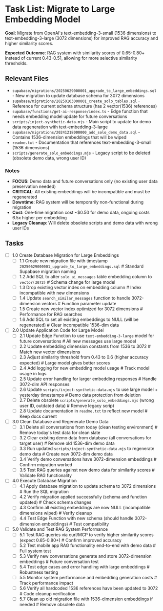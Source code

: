 # Task List: Migrate to Large Embedding Model

**Goal**: Migrate from OpenAI's text-embedding-3-small (1536 dimensions) to text-embedding-3-large (3072 dimensions) for improved RAG accuracy and higher similarity scores.

**Expected Outcome**: RAG system with similarity scores of 0.65-0.80+ instead of current 0.43-0.51, allowing for more selective similarity thresholds.

## Relevant Files

- `supabase/migrations/20250629000001_upgrade_to_large_embeddings.sql` - New migration to update database schema for 3072 dimensions
- `supabase/migrations/20250103000001_create_solo_tables.sql` - Reference for current schema structure (has 2 vector(1536) references)
- `supabase/functions/get-ai-response/index.ts` - Edge function that needs embedding model update for future conversations
- `scripts/inject-synthetic-data.mjs` - Main script to update for demo data regeneration with text-embedding-3-large
- `supabase/migrations/20241218000000_add_solo_demo_data.sql` - Contains 1536-dimension embeddings that will be wiped
- `readme.txt` - Documentation that references text-embedding-3-small (1536 dimensions)
- `scripts/generate_solo_embeddings.mjs` - Legacy script to be deleted (obsolete demo data, wrong user ID)

### Notes

- **FOCUS**: Demo data and future conversations only (no existing user data preservation needed)
- **CRITICAL**: All existing embeddings will be incompatible and must be regenerated
- **Downtime**: RAG system will be temporarily non-functional during migration
- **Cost**: One-time migration cost ~$0.50 for demo data, ongoing costs 6.5x higher per embedding
- **Legacy Cleanup**: Will delete obsolete scripts and demo data with wrong user IDs

## Tasks

- [ ] 1.0 Create Database Migration for Large Embeddings
  - [ ] 1.1 Create new migration file with timestamp `20250629000001_upgrade_to_large_embeddings.sql` # Standard Supabase migration naming
  - [ ] 1.2 Add SQL to alter `solo_ai_messages` table embedding column to `vector(3072)` # Schema change for large model
  - [ ] 1.3 Drop existing vector index on embedding column # Index incompatible with new dimensions
  - [ ] 1.4 Update `search_similar_messages` function to handle 3072-dimension vectors # Function parameter update
  - [ ] 1.5 Create new vector index optimized for 3072 dimensions # Performance for RAG searches
  - [ ] 1.6 Add SQL to set all existing embeddings to NULL (will be regenerated) # Clear incompatible 1536-dim data

- [ ] 2.0 Update Application Code for Large Model
  - [ ] 2.1 Update Edge Function to use `text-embedding-3-large` model for future conversations # All new messages use large model
  - [ ] 2.2 Update embedding dimension constants from 1536 to 3072 # Match new vector dimensions
  - [ ] 2.3 Adjust similarity threshold from 0.43 to 0.6 (higher accuracy expected) # Large model gives better scores
  - [ ] 2.4 Add logging for new embedding model usage # Track model usage in logs
  - [ ] 2.5 Update error handling for larger embedding responses # Handle 3072-dim API responses
  - [ ] 2.6 Update `scripts/inject-synthetic-data.mjs` to use large model + yesterday timestamps # Demo data protection from deletion
  - [ ] 2.7 Delete obsolete `scripts/generate_solo_embeddings.mjs` (wrong user ID, outdated data) # Remove legacy script
  - [ ] 2.8 Update documentation in `readme.txt` to reflect new model # Keep docs current

- [ ] 3.0 Clean Database and Regenerate Demo Data
  - [ ] 3.1 Delete all conversations from today (clean testing environment) # Remove today's test data for clean slate
  - [ ] 3.2 Clear existing demo data from database (all conversations for target user) # Remove old 1536-dim demo data
  - [ ] 3.3 Run updated `scripts/inject-synthetic-data.mjs` to regenerate demo data # Create new 3072-dim demo data
  - [ ] 3.4 Verify demo conversations have 3072-dimension embeddings # Confirm migration worked
  - [ ] 3.5 Test RAG queries against new demo data for similarity scores # Validate RAG functionality

- [ ] 4.0 Execute Database Migration
  - [ ] 4.1 Apply database migration to update schema to 3072 dimensions # Run the SQL migration
  - [ ] 4.2 Verify migration applied successfully (schema and function updated) # Check schema changes
  - [ ] 4.3 Confirm all existing embeddings are now NULL (incompatible dimensions wiped) # Verify cleanup
  - [ ] 4.4 Test Edge Function with new schema (should handle 3072-dimension embeddings) # Test compatibility

- [ ] 5.0 Validate and Test RAG System Performance
  - [ ] 5.1 Test RAG queries via curl/MCP to verify higher similarity scores (expect 0.65-0.80+) # Confirm improved accuracy
  - [ ] 5.2 Test mobile app RAG functionality end-to-end with demo data # Full system test
  - [ ] 5.3 Verify new conversations generate and store 3072-dimension embeddings # Future conversation test
  - [ ] 5.4 Test edge cases and error handling with large embeddings # Robustness testing
  - [ ] 5.5 Monitor system performance and embedding generation costs # Track performance impact
  - [ ] 5.6 Verify all hardcoded 1536 references have been updated to 3072 # Code cleanup verification
  - [ ] 5.7 Clean up old migration file with 1536-dimension embeddings if needed # Remove obsolete data 